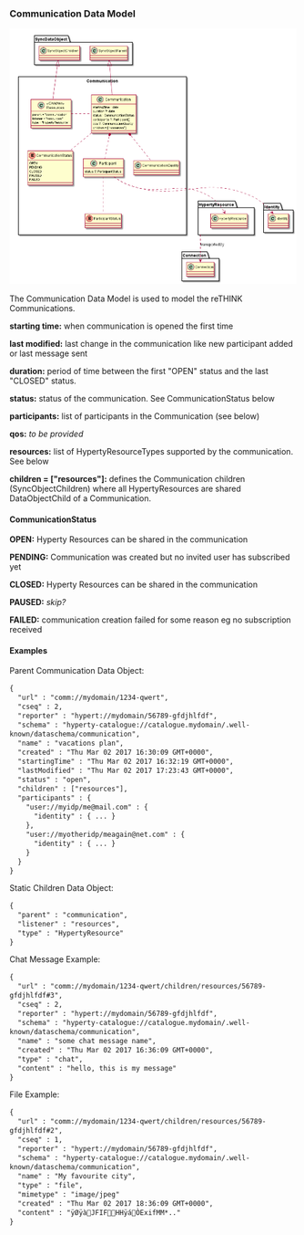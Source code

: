 ### Communication Data Model

![Communication Data Object Model](Communication-Data-Object-Model.png)

The Communication Data Model is used to model the reTHINK Communications.

**starting time:** when communication is opened the first time

**last modified:** last change in the communication like new participant added or last message sent

**duration:** period of time between the first "OPEN" status and the last "CLOSED" status.

**status:** status of the communication. See CommunicationStatus below

**participants:** list of participants in the Communication (see below)

**qos:** *to be provided*

**resources:** list of HypertyResourceTypes supported by the communication. See below

**children = ["resources"]:** defines the Communication children (SyncObjectChildren) where all HypertyResources are shared DataObjectChild of a Communication.


#### CommunicationStatus

**OPEN:** Hyperty Resources can be shared in the communication

**PENDING:** Communication was created but no invited user has subscribed yet

**CLOSED:** Hyperty Resources can be shared in the communication

**PAUSED:** *skip?*

**FAILED:** communication creation failed for some reason eg no subscription received

#### Examples

Parent Communication Data Object:

```
{
  "url" : "comm://mydomain/1234-qwert",
  "cseq" : 2,
  "reporter" : "hypert://mydomain/56789-gfdjhlfdf",
  "schema" : "hyperty-catalogue://catalogue.mydomain/.well-known/dataschema/communication",
  "name" : "vacations plan",
  "created" : "Thu Mar 02 2017 16:30:09 GMT+0000",
  "startingTime" : "Thu Mar 02 2017 16:32:19 GMT+0000",
  "lastModified" : "Thu Mar 02 2017 17:23:43 GMT+0000",
  "status" : "open",
  "children" : ["resources"],
  "participants" : {
    "user://myidp/me@mail.com" : {
      "identity" : { ... }
    },
    "user://myotheridp/meagain@net.com" : {
      "identity" : { ... }
    }
  }
}
```

Static Children Data Object:

```
{
  "parent" : "communication",
  "listener" : "resources",
  "type" : "HypertyResource"
}
```

Chat Message Example:

```
{
  "url" : "comm://mydomain/1234-qwert/children/resources/56789-gfdjhlfdf#3",
  "cseq" : 2,
  "reporter" : "hypert://mydomain/56789-gfdjhlfdf",
  "schema" : "hyperty-catalogue://catalogue.mydomain/.well-known/dataschema/communication",
  "name" : "some chat message name",
  "created" : "Thu Mar 02 2017 16:36:09 GMT+0000",
  "type" : "chat",
  "content" : "hello, this is my message"
}
```

File Example:

```
{
  "url" : "comm://mydomain/1234-qwert/children/resources/56789-gfdjhlfdf#2",
  "cseq" : 1,
  "reporter" : "hypert://mydomain/56789-gfdjhlfdf",
  "schema" : "hyperty-catalogue://catalogue.mydomain/.well-known/dataschema/communication",
  "name" : "My favourite city",
  "type" : "file",
  "mimetype" : "image/jpeg"
  "created" : "Thu Mar 02 2017 18:36:09 GMT+0000",
  "content" : "ÿØÿàJFIFHHÿáÒExifMM*.."
}
```
